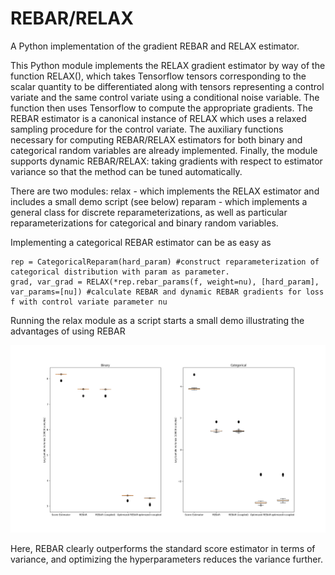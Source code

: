 # REBAR/RELAX
A Python implementation of the gradient REBAR and RELAX estimator.

This Python module implements the RELAX gradient estimator by way of the function RELAX(), which takes Tensorflow tensors corresponding to the scalar quantity to be differentiated along with tensors representing a control variate and the same control variate using a conditional noise variable. The function then uses Tensorflow to compute the appropriate gradients.
The REBAR estimator is a canonical instance of RELAX which uses a relaxed sampling procedure for the control variate.
The auxiliary functions necessary for computing REBAR/RELAX estimators for both binary and categorical random variables are already implemented.
Finally, the module supports dynamic REBAR/RELAX: taking gradients with respect to estimator variance so that the method can be tuned automatically.

There are two modules:
relax - which implements the RELAX estimator and includes a small demo script (see below)
reparam - which implements a general class for discrete reparameterizations, as well as particular reparameterizations for categorical and binary random variables.

Implementing a categorical REBAR estimator can be as easy as
```
rep = CategoricalReparam(hard_param) #construct reparameterization of categorical distribution with param as parameter.
grad, var_grad = RELAX(*rep.rebar_params(f, weight=nu), [hard_param], var_params=[nu]) #calculate REBAR and dynamic REBAR gradients for loss f with control variate parameter nu
```

Running the relax module as a script starts a small demo illustrating the advantages of using REBAR

![Result of running the REBAR demo.](rebar_demo.png)

Here, REBAR clearly outperforms the standard score estimator in terms of variance, and optimizing the hyperparameters reduces the variance further.
